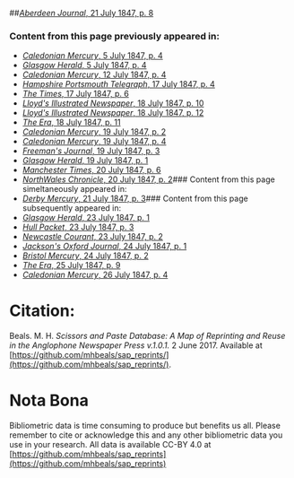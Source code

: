 ##[*Aberdeen Journal*, 21 July 1847, p. 8](https://mhbeals.github.io/sap_html/Aberdeen-Journal/Aberdeen-Journal-21-July-1847-p-8)

### Content from this page previously appeared in:
+ [*Caledonian Mercury*, 5 July 1847, p. 4](https://mhbeals.github.io/sap_html/Caledonian-Mercury/Caledonian-Mercury-5-July-1847-p-4)
+ [*Glasgow Herald*, 5 July 1847, p. 4](https://mhbeals.github.io/sap_html/Glasgow-Herald/Glasgow-Herald-5-July-1847-p-4)
+ [*Caledonian Mercury*, 12 July 1847, p. 4](https://mhbeals.github.io/sap_html/Caledonian-Mercury/Caledonian-Mercury-12-July-1847-p-4)
+ [*Hampshire Portsmouth Telegraph*, 17 July 1847, p. 4](https://mhbeals.github.io/sap_html/Hampshire-Portsmouth-Telegraph/Hampshire-Portsmouth-Telegraph-17-July-1847-p-4)
+ [*The Times*, 17 July 1847, p. 6](https://mhbeals.github.io/sap_html/The-Times/The-Times-17-July-1847-p-6)
+ [*Lloyd's Illustrated Newspaper*, 18 July 1847, p. 10](https://mhbeals.github.io/sap_html/Lloyd's-Illustrated-Newspaper/Lloyd's-Illustrated-Newspaper-18-July-1847-p-10)
+ [*Lloyd's Illustrated Newspaper*, 18 July 1847, p. 12](https://mhbeals.github.io/sap_html/Lloyd's-Illustrated-Newspaper/Lloyd's-Illustrated-Newspaper-18-July-1847-p-12)
+ [*The Era*, 18 July 1847, p. 11](https://mhbeals.github.io/sap_html/The-Era/The-Era-18-July-1847-p-11)
+ [*Caledonian Mercury*, 19 July 1847, p. 2](https://mhbeals.github.io/sap_html/Caledonian-Mercury/Caledonian-Mercury-19-July-1847-p-2)
+ [*Caledonian Mercury*, 19 July 1847, p. 4](https://mhbeals.github.io/sap_html/Caledonian-Mercury/Caledonian-Mercury-19-July-1847-p-4)
+ [*Freeman's Journal*, 19 July 1847, p. 3](https://mhbeals.github.io/sap_html/Freeman's-Journal/Freeman's-Journal-19-July-1847-p-3)
+ [*Glasgow Herald*, 19 July 1847, p. 1](https://mhbeals.github.io/sap_html/Glasgow-Herald/Glasgow-Herald-19-July-1847-p-1)
+ [*Manchester Times*, 20 July 1847, p. 6](https://mhbeals.github.io/sap_html/Manchester-Times/Manchester-Times-20-July-1847-p-6)
+ [*NorthWales Chronicle*, 20 July 1847, p. 2](https://mhbeals.github.io/sap_html/NorthWales-Chronicle/NorthWales-Chronicle-20-July-1847-p-2)### Content from this page simeltaneously appeared in:
+ [*Derby Mercury*, 21 July 1847, p. 3](https://mhbeals.github.io/sap_html/Derby-Mercury/Derby-Mercury-21-July-1847-p-3)### Content from this page subsequently appeared in:
+ [*Glasgow Herald*, 23 July 1847, p. 1](https://mhbeals.github.io/sap_html/Glasgow-Herald/Glasgow-Herald-23-July-1847-p-1)
+ [*Hull Packet*, 23 July 1847, p. 3](https://mhbeals.github.io/sap_html/Hull-Packet/Hull-Packet-23-July-1847-p-3)
+ [*Newcastle Courant*, 23 July 1847, p. 2](https://mhbeals.github.io/sap_html/Newcastle-Courant/Newcastle-Courant-23-July-1847-p-2)
+ [*Jackson's Oxford Journal*, 24 July 1847, p. 1](https://mhbeals.github.io/sap_html/Jackson's-Oxford-Journal/Jackson's-Oxford-Journal-24-July-1847-p-1)
+ [*Bristol Mercury*, 24 July 1847, p. 2](https://mhbeals.github.io/sap_html/Bristol-Mercury/Bristol-Mercury-24-July-1847-p-2)
+ [*The Era*, 25 July 1847, p. 9](https://mhbeals.github.io/sap_html/The-Era/The-Era-25-July-1847-p-9)
+ [*Caledonian Mercury*, 26 July 1847, p. 4](https://mhbeals.github.io/sap_html/Caledonian-Mercury/Caledonian-Mercury-26-July-1847-p-4)
                    
# Citation: 

Beals. M. H. *Scissors and Paste Database: A Map of Reprinting and Reuse in the Anglophone Newspaper Press v.1.0.1.* 2 June 2017. Available at [https://github.com/mhbeals/sap_reprints/](https://github.com/mhbeals/sap_reprints/). 
                    
# Nota Bona

Bibliometric data is time consuming to produce but benefits us all. Please remember to cite or acknowledge this and any other bibliometric data you use in your research. All data is available CC-BY 4.0 at [https://github.com/mhbeals/sap_reprints](https://github.com/mhbeals/sap_reprints)